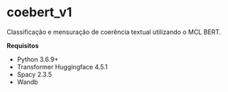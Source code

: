 # coebert_v1
Classificação e mensuração de coerência textual utilizando o MCL BERT.


**Requisitos**

* Python 3.6.9+
* Transformer Huggingface 4.5.1
* Spacy 2.3.5
* Wandb
